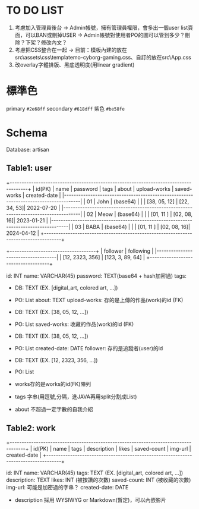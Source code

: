 # TO DO LIST
1. 考慮加入管理員後台
   -> Admin帳號，擁有管理員權限，會多出一個user list頁面，可以BAN或刪掉USER
   -> Admin帳號對使用者PO的圖可以管到多少？刪除？下架？修改內文？
2. 考慮把CSS整合在一起
   -> 目前：模板內建的放在src\assets\css\templatemo-cyborg-gaming.css、自訂的放在src\App.css
3. 改overlay字體排版、黑底透明度(用linear gradient)

# 標準色
primary `#2e68ff`
secondary `#618dff`
紫色 `#be58fe`

# Schema
Database: artisan

## Table1: user
+-------------------------------------------------------------------------------------+
| id(PK) | name | password | tags | about | upload-works | saved-works | created-date |
|-------------------------------------------------------------------------------------|
|   01   | John | (base64) |      |       | [38, 05, 12] | [22, 34, 53]|  2022-07-20  |
|-------------------------------------------------------------------------------------|
|   02   | Meow | (base64) |      |       | [01, 11    ] | [02, 08, 16]|  2023-01-21  |
|-------------------------------------------------------------------------------------|
|   03   | BABA | (base64) |      |       | [01, 11    ] | [02, 08, 16]|  2024-04-12  |
+-------------------------------------------------------------------------------------+

+------------------------------------+
|     follower    |     following    | 
|------------------------------------|
| [12, 2323, 356] | [123, 3, 89, 64] |
+------------------------------------+

id: INT
name: VARCHAR(45)
password: TEXT(base64 + hash加密過)
tags: 
  * DB: TEXT (EX. [digital_art, colored art, ...])
  * PO: List<String>
about: TEXT
upload-works: 存的是上傳的作品(work)的id (FK)
  * DB: TEXT (EX. [38, 05, 12, ...])
  * PO: List<int>
saved-works: 收藏的作品(work)的id (FK)
  * DB: TEXT (EX. [38, 05, 12, ...])
  * PO: List<int>
created-date: DATE
follower: 存的是追蹤者(user)的id
  * DB: TEXT (EX. [12, 2323, 356, ...])
  * PO: List<int>

* works存的是works的id(FK)陣列 
* tags 字串(用逗號,分隔，進JAVA再用split分割成List<String>)
* about 不超過一定字數的自我介紹

## Table2: work
+------------------------------------------------------------------------------------+
| id(PK) | name  | tags | description | likes | saved-count | img-url | created-date |
+------------------------------------------------------------------------------------+

id: INT
name: VARCHAR(45)
tags: TEXT (EX. [digital_art, colored art, ...])
description: TEXT
likes: INT (被按讚的次數)
saved-count: INT (被收藏的次數)
img-url: 可能是加密過的字串？
created-date: DATE

* description 採用 WYSIWYG or Markdown(暫定)，可以內嵌影片











